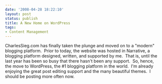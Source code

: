 ```yaml
---
date: '2008-04-28 18:22:10'
layout: post
status: publish
title: A New Home on WordPress
tags:
- Content Management
---
```


CharlesSieg.com has finally taken the plunge and moved on to a "modern" blogging platform.  Prior to today, the website was hosted in Narrative, a blogging platform designed, written, and supported by me.  That is, until the last year has been so busy that there hasn't been any support.  So, hence, the move to WordPress, the #1 blogging platform in the world.  I'm already enjoying the great post editing support and the many beautiful themes.  I should be posting more often now.
